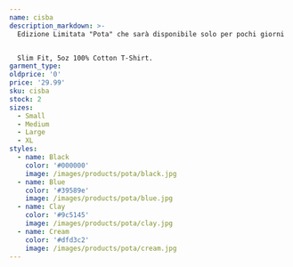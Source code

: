 ```yaml
---
name: cisba
description_markdown: >-
  Edizione Limitata "Pota" che sarà disponibile solo per pochi giorni


  Slim Fit, 5oz 100% Cotton T-Shirt.
garment_type:
oldprice: '0'
price: '29.99'
sku: cisba
stock: 2
sizes:
  - Small
  - Medium
  - Large
  - XL
styles:
  - name: Black
    color: '#000000'
    image: /images/products/pota/black.jpg
  - name: Blue
    color: '#39589e'
    image: /images/products/pota/blue.jpg
  - name: Clay
    color: '#9c5145'
    image: /images/products/pota/clay.jpg
  - name: Cream
    color: '#dfd3c2'
    image: /images/products/pota/cream.jpg
---
```

